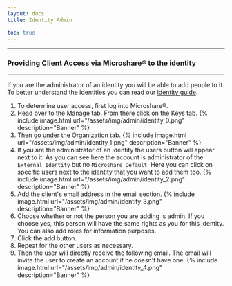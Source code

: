 ```yaml
---
layout: docs
title: Identity Admin

toc: true
---
```


---------------------------------------


### Providing Client Access via Microshare® to the identity
---------------------------------------

If you are the administrator of an identity you will be able to add people to it. To better understand the identities you can read our [identity guide](../../../technical/microshare-platform-advanced/identity-guide/).

1. To determine user access, first log into Microshare®. 
2. Head over to the Manage tab. From there click on the Keys tab.
{% include image.html url="/assets/img/admin/identity_0.png" description="Banner" %}
3. Then go under the Organization tab. 
{% include image.html url="/assets/img/admin/identity_1.png" description="Banner" %}
4. If you are the administrator of an identity the users button will appear next to it. As you can see here the account is administrator of the `External Identity` but no `Microshare Default`.
Here you can click on specific users next to the identity that you want to add them too. 
{% include image.html url="/assets/img/admin/identity_2.png" description="Banner" %}
5. Add the client's email address in the email section.
{% include image.html url="/assets/img/admin/identity_3.png" description="Banner" %}
6. Choose whether or not the person you are adding is admin. If you choose yes, this person will have the same rights as you for this identity. 
You can also add roles for information purposes.
7. Click the add button.
8. Repeat for the other users as necessary. 
9. Then the user will directly receive the following email. 
The email will invite the user to create an account if he doesn't have one. 
{% include image.html url="/assets/img/admin/identity_4.png" description="Banner" %}
